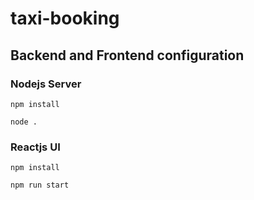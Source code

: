 # taxi-booking

## Backend and Frontend configuration

### Nodejs Server

`npm install`

`node .`

### Reactjs UI

`npm install`

`npm run start`